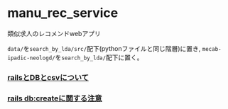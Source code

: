 # manu_rec_service
類似求人のレコメンドwebアプリ

`data/`を`search_by_lda/src/`配下(pythonファイルと同じ階層)に置き,
`mecab-ipadic-neologd/`を`search_by_lda/`配下に置く。
### [railsとDBとcsvについて](./documents/ruby_rails_problems.md)
### [rails db:createに関する注意](./documents/MySQL_grant.md)
